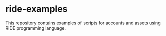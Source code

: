 # ride-examples
This repository contains examples of scripts for accounts and assets using RIDE programming language.
